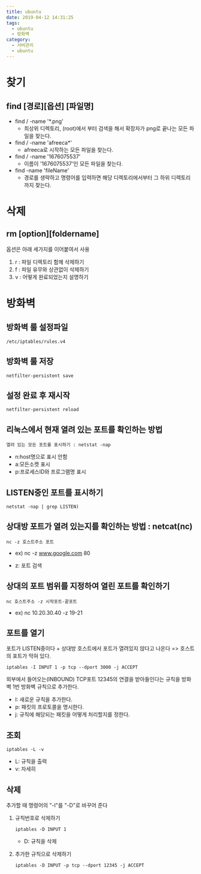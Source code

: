 ```yaml
---
title: ubuntu
date: 2019-04-12 14:31:25
tags:
  - ubuntu
  - 방화벽
category:
  - 서버관리
  - ubuntu
---
```


# 찾기

## find [경로][옵션] [파일명]

- find / -name '\*.png'
  - 최상위 디렉토리, (root)에서 부터 검색을 해서 확장자가 png로 끝나는 모든 파일을 찾는다.
- find / -name 'afreeca\*'
  - afreeca로 시작하는 모든 파일을 찾는다.
- find / -name '1676075537'
  - 이름이 '1676075537'인 모든 파일을 찾는다.
- find -name 'fileName'
  - 경로를 생략하고 명령어를 입력하면 해당 디렉토리에서부터 그 하위 디렉토리까지 찾는다.

# 삭제

## rm [option][foldername]

옵션은 아래 세가지를 이어붙여서 사용

1. r : 파일 디렉토리 함께 삭제하기
2. f : 파일 유무와 상관없이 삭제하기
3. v : 어떻게 완료되었는지 설명하기

# 방화벽

## 방화벽 룰 설정파일

```
/etc/iptables/rules.v4
```

## 방화벽 룰 저장

```
netfilter-persistent save
```

## 설정 완료 후 재시작

```
netfilter-persistent reload
```

## 리눅스에서 현재 열려 있는 포트를 확인하는 방법

```
열려 있는 모든 포트를 표시하기 : netstat -nap
```

- n:host명으로 표시 안함
- a:모든소켓 표시
- p:프로세스ID와 프로그램명 표시

## LISTEN중인 포트를 표시하기

```
netstat -nap | grep LISTEN)
```

## 상대방 포트가 열려 있는지를 확인하는 방법 : netcat(nc)

```
nc -z 호스트주소 포트
```

- ex) nc -z www.google.com 80

- z: 포트 검색

## 상대의 포트 범위를 지정하여 열린 포트를 확인하기

```
nc 호스트주소 -z 시작포트-끝포트
```

- ex) nc 10.20.30.40 -z 19-21

## 포트를 열기

포트가 LISTEN중이다 + 상대방 호스트에서 포트가 열려있지 않다고 나온다 => 호스트의 포트가 막혀 있다.

```
iptables -I INPUT 1 -p tcp --dport 3000 -j ACCEPT
```

외부에서 들어오는(INBOUND) TCP포트 12345의 연결을 받아들인다는 규칙을 방화벽 1번 방화벽 규칙으로 추가한다.

- I: 새로운 규칙을 추가한다.
- p: 패킷의 프로토콜을 명시한다.
- j: 규칙에 해당되는 패킷을 어떻게 처리할지를 정한다.

## 조회

```
iptables -L -v
```

- L: 규칙을 출력
- v: 자세히

## 삭제

추가할 때 명령어의 "-I"를 "-D"로 바꾸어 준다

1. 규칙번호로 삭제하기

   ```
   iptables -D INPUT 1
   ```

   - D: 규칙을 삭제

2. 추가한 규칙으로 삭제하기
   ```
   iptables -D INPUT -p tcp --dport 12345 -j ACCEPT
   ```
